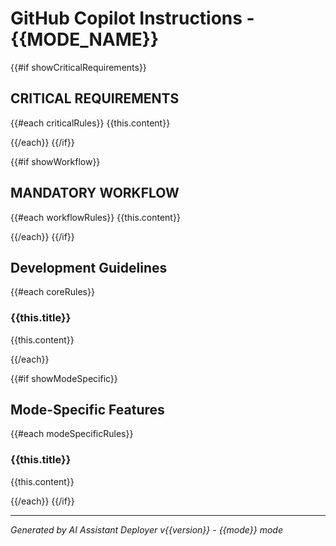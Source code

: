 # GitHub Copilot Instructions - {{MODE_NAME}}

{{#if showCriticalRequirements}}
## CRITICAL REQUIREMENTS
{{#each criticalRules}}
{{this.content}}

{{/each}}
{{/if}}

{{#if showWorkflow}}
## MANDATORY WORKFLOW
{{#each workflowRules}}
{{this.content}}

{{/each}}
{{/if}}

## Development Guidelines
{{#each coreRules}}
### {{this.title}}
{{this.content}}

{{/each}}

{{#if showModeSpecific}}
## Mode-Specific Features
{{#each modeSpecificRules}}
### {{this.title}}
{{this.content}}

{{/each}}
{{/if}}

---
*Generated by AI Assistant Deployer v{{version}} - {{mode}} mode*
